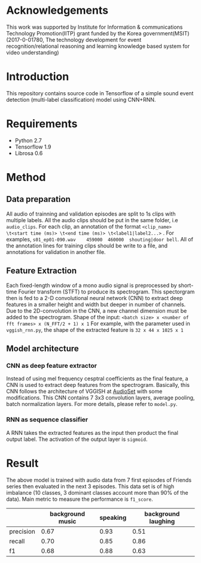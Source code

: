 # Acknowledgements

This work was supported by Institute for Information & communications Technology Promotion(IITP) grant funded by the Korea government(MSIT) (2017-0-01780, The technology development for event recognition/relational reasoning and learning knowledge based system for video understanding)

# Introduction
This repository contains source code in Tensorflow of a simple sound event detection (multi-label classification) model using CNN+RNN. 
# Requirements 
* Python 2.7
* Tensorflow 1.9 
* Librosa 0.6
# Method 
## Data preparation 
All audio of trainning and validation episodes are split to 1s clips with multiple labels. All the audio clips should be put in the same folder, i.e `audio_clips`. 
For each clip, an annotation of the format `<clip_name> \t<start time (ms)> \t<end time (ms)> \t<label1|label2...>` . For examples, `s01_ep01-090.wav    459000  460000  shouting|door bell`. All of the annotation lines for training clips should be write to a file, and annotations for validation in another file. 
## Feature Extraction
Each fixed-length window of a mono audio signal is preprocessed by short-time Fourier transform (STFT) to produce its spectrogram. This spectorgram then is fed to a 2-D convolutional neural network (CNN) to extract deep features in a smaller height and width but deeper in number of channels. 
Due to the 2D-convolution in the CNN, a new channel dimension must be added to the spectrogram. Shape of the input: `<batch size> x <number of fft frames> x (N_FFT/2 + 1) x 1`
For example, with the parameter used in `vggish_rnn.py`, the shape of the extracted feature is `32 x 44 x 1025 x 1` 
## Model architecture 
### CNN as deep feature extractor
Instead of using mel frequency cesptral coefficients as the final feature, a CNN is used to extract deep features from the spectrogram. Basically, this CNN  follows the architecture of VGGISH at [AudioSet](https://github.com/tensorflow/models/tree/master/research/audioset) with some modifications. This CNN contains 7 3x3 convolution layers, average pooling, batch normalization layers. For more details, please refer to `model.py`. 
### RNN as sequence classifier
A RNN takes the extracted features as the input then product the final output label. The activation of the output layer is `sigmoid`. 
# Result 
The above model is trained with audio data from 7 first episodes of Friends series then evaluated in the next 3 episodes. This data set is of high imbalance (10 classes, 3 dominant classes account more than 90% of the data). 
Main metric to measure the performance is `f1_score`. 

|           | background music | speaking | background laughing |
|-----------|------------------|----------|---------------------|
| precision | 0.67             | 0.93     | 0.51                |
| recall    | 0.70             | 0.85     | 0.86                |
| f1        | 0.68             | 0.88     | 0.63                |
